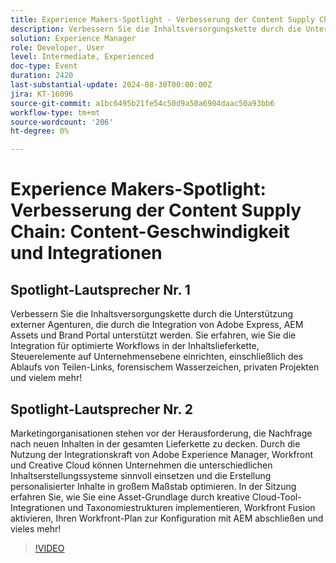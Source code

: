 ```yaml
---
title: Experience Makers-Spotlight - Verbesserung der Content Supply Chain - Content-Geschwindigkeit und Integrationen
description: Verbessern Sie die Inhaltsversorgungskette durch die Unterstützung externer Agenturen, die durch die Integration von Adobe Express, AEM Assets und Brand Portal unterstützt werden. Sie erfahren, wie Sie die Integration für optimierte Workflows in der Inhaltslieferkette, Steuerelemente auf Unternehmensebene einrichten, einschließlich des Ablaufs von Teilen-Links, forensischem Wasserzeichen, privaten Projekten und vielem mehr!
solution: Experience Manager
role: Developer, User
level: Intermediate, Experienced
doc-type: Event
duration: 2420
last-substantial-update: 2024-08-30T00:00:00Z
jira: KT-16096
source-git-commit: a1bc6495b21fe54c50d9a50a6904daac50a93bb6
workflow-type: tm+mt
source-wordcount: '206'
ht-degree: 0%

---
```



# Experience Makers-Spotlight: Verbesserung der Content Supply Chain: Content-Geschwindigkeit und Integrationen

## Spotlight-Lautsprecher Nr. 1

Verbessern Sie die Inhaltsversorgungskette durch die Unterstützung externer Agenturen, die durch die Integration von Adobe Express, AEM Assets und Brand Portal unterstützt werden. Sie erfahren, wie Sie die Integration für optimierte Workflows in der Inhaltslieferkette, Steuerelemente auf Unternehmensebene einrichten, einschließlich des Ablaufs von Teilen-Links, forensischem Wasserzeichen, privaten Projekten und vielem mehr!

## Spotlight-Lautsprecher Nr. 2

Marketingorganisationen stehen vor der Herausforderung, die Nachfrage nach neuen Inhalten in der gesamten Lieferkette zu decken. Durch die Nutzung der Integrationskraft von Adobe Experience Manager, Workfront und Creative Cloud können Unternehmen die unterschiedlichen Inhaltserstellungssysteme sinnvoll einsetzen und die Erstellung personalisierter Inhalte in großem Maßstab optimieren. In der Sitzung erfahren Sie, wie Sie eine Asset-Grundlage durch kreative Cloud-Tool-Integrationen und Taxonomiestrukturen implementieren, Workfront Fusion aktivieren, Ihren Workfront-Plan zur Konfiguration mit AEM abschließen und vieles mehr!

>[!VIDEO](https://video.tv.adobe.com/v/3433169/?learn=on)
